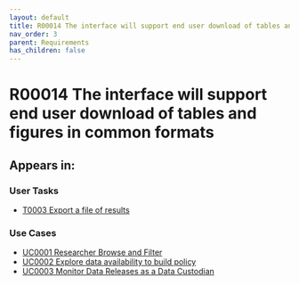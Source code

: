 ```yaml
---
layout: default
title: R00014 The interface will support end user download of tables and figures in common formats
nav_order: 3
parent: Requirements
has_children: false
---
```


# R00014 The interface will support end user download of tables and figures in common formats

## Appears in:


### User Tasks

-   [T0003 Export a file of results](../user-tasks/t0003-export-a-file-of-results.md)


### Use Cases

-   [UC0001 Researcher Browse and Filter](../use-cases/uc0001-researcher-browse-and-filter.md)
-   [UC0002 Explore data availability to build policy](../use-cases/uc0002-explore-data-availability-to-build-policy.md)
-   [UC0003 Monitor Data Releases as a Data Custodian](../use-cases/uc0003-monitor-data-releases-as-a-data-custodian.md)
